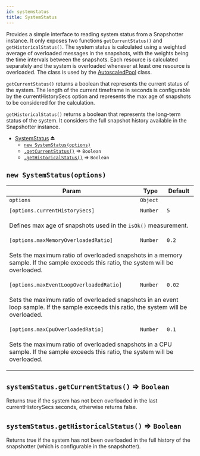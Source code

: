 ```yaml
---
id: systemstatus
title: SystemStatus
---
```

<a name="exp_module_SystemStatus--SystemStatus"></a>

Provides a simple interface to reading system status from a Snapshotter instance.
It only exposes two functions `getCurrentStatus()` and `getHistoricalStatus()`.
The system status is calculated using a weighted average of overloaded
messages in the snapshots, with the weights being the time intervals
between the snapshots. Each resource is calculated separately
and the system is overloaded whenever at least one resource is overloaded.
The class is used by the [AutoscaledPool](autoscaledpool) class.

`getCurrentStatus()` returns a boolean that represents the current status of the system.
The length of the current timeframe in seconds is configurable
by the currentHistorySecs option and represents the max age
of snapshots to be considered for the calculation.

`getHistoricalStatus()` returns a boolean that represents the long-term status
of the system. It considers the full snapshot history available
in the Snapshotter instance.

* [SystemStatus](#exp_module_SystemStatus--SystemStatus) ⏏
    * [`new SystemStatus(options)`](#new_module_SystemStatus--SystemStatus_new)
    * [`.getCurrentStatus()`](systemstatus--SystemStatus+getCurrentStatus) ⇒ <code>Boolean</code>
    * [`.getHistoricalStatus()`](systemstatus--SystemStatus+getHistoricalStatus) ⇒ <code>Boolean</code>

<a name="new_module_SystemStatus--SystemStatus_new"></a>

## `new SystemStatus(options)`
<table>
<thead>
<tr>
<th>Param</th><th>Type</th><th>Default</th>
</tr>
</thead>
<tbody>
<tr>
<td><code>options</code></td><td><code>Object</code></td><td></td>
</tr>
<tr>
<td colspan="3"></td></tr><tr>
<td><code>[options.currentHistorySecs]</code></td><td><code>Number</code></td><td><code>5</code></td>
</tr>
<tr>
<td colspan="3"><p>Defines max age of snapshots used in the <code>isOk()</code> measurement.</p>
</td></tr><tr>
<td><code>[options.maxMemoryOverloadedRatio]</code></td><td><code>Number</code></td><td><code>0.2</code></td>
</tr>
<tr>
<td colspan="3"><p>Sets the maximum ratio of overloaded snapshots in a memory sample.
  If the sample exceeds this ratio, the system will be overloaded.</p>
</td></tr><tr>
<td><code>[options.maxEventLoopOverloadedRatio]</code></td><td><code>Number</code></td><td><code>0.02</code></td>
</tr>
<tr>
<td colspan="3"><p>Sets the maximum ratio of overloaded snapshots in an event loop sample.
  If the sample exceeds this ratio, the system will be overloaded.</p>
</td></tr><tr>
<td><code>[options.maxCpuOverloadedRatio]</code></td><td><code>Number</code></td><td><code>0.1</code></td>
</tr>
<tr>
<td colspan="3"><p>Sets the maximum ratio of overloaded snapshots in a CPU sample.
  If the sample exceeds this ratio, the system will be overloaded.</p>
</td></tr></tbody>
</table>
<a name="module_SystemStatus--SystemStatus+getCurrentStatus"></a>

## `systemStatus.getCurrentStatus()` ⇒ <code>Boolean</code>
Returns true if the system has not been overloaded in the last
currentHistorySecs seconds, otherwise returns false.

<a name="module_SystemStatus--SystemStatus+getHistoricalStatus"></a>

## `systemStatus.getHistoricalStatus()` ⇒ <code>Boolean</code>
Returns true if the system has not been overloaded in the full
history of the snapshotter (which is configurable in the snapshotter).

